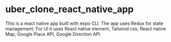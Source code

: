 # uber_clone_react_native_app
This is a react native app built with expo CLI. The app uses Redux for state management; For UI it uses React native element, Tailwind css; React native Map, Google Place API, Google Direction API.
